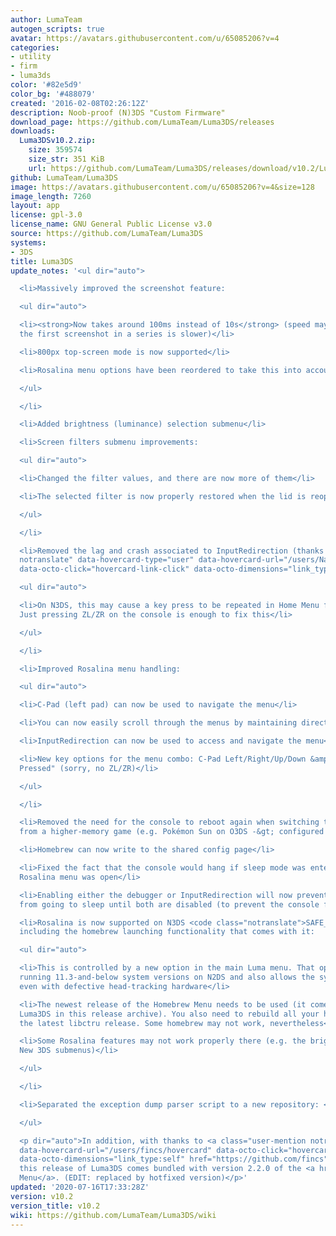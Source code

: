```yaml
---
author: LumaTeam
autogen_scripts: true
avatar: https://avatars.githubusercontent.com/u/65085206?v=4
categories:
- utility
- firm
- luma3ds
color: '#82e5d9'
color_bg: '#488079'
created: '2016-02-08T02:26:12Z'
description: Noob-proof (N)3DS "Custom Firmware"
download_page: https://github.com/LumaTeam/Luma3DS/releases
downloads:
  Luma3DSv10.2.zip:
    size: 359574
    size_str: 351 KiB
    url: https://github.com/LumaTeam/Luma3DS/releases/download/v10.2/Luma3DSv10.2.zip
github: LumaTeam/Luma3DS
image: https://avatars.githubusercontent.com/u/65085206?v=4&size=128
image_length: 7260
layout: app
license: gpl-3.0
license_name: GNU General Public License v3.0
source: https://github.com/LumaTeam/Luma3DS
systems:
- 3DS
title: Luma3DS
update_notes: '<ul dir="auto">

  <li>Massively improved the screenshot feature:

  <ul dir="auto">

  <li><strong>Now takes around 100ms instead of 10s</strong> (speed may vary, and
  the first screenshot in a series is slower)</li>

  <li>800px top-screen mode is now supported</li>

  <li>Rosalina menu options have been reordered to take this into account</li>

  </ul>

  </li>

  <li>Added brightness (luminance) selection submenu</li>

  <li>Screen filters submenu improvements:

  <ul dir="auto">

  <li>Changed the filter values, and there are now more of them</li>

  <li>The selected filter is now properly restored when the lid is reopened</li>

  </ul>

  </li>

  <li>Removed the lag and crash associated to InputRedirection (thanks <a class="user-mention
  notranslate" data-hovercard-type="user" data-hovercard-url="/users/Nanquitas/hovercard"
  data-octo-click="hovercard-link-click" data-octo-dimensions="link_type:self" href="https://github.com/Nanquitas">@Nanquitas</a>)

  <ul dir="auto">

  <li>On N3DS, this may cause a key press to be repeated in Home Menu for no reason.
  Just pressing ZL/ZR on the console is enough to fix this</li>

  </ul>

  </li>

  <li>Improved Rosalina menu handling:

  <ul dir="auto">

  <li>C-Pad (left pad) can now be used to navigate the menu</li>

  <li>You can now easily scroll through the menus by maintaining directional keys</li>

  <li>InputRedirection can now be used to access and navigate the menu</li>

  <li>New key options for the menu combo: C-Pad Left/Right/Up/Down &amp; "Touch Screen
  Pressed" (sorry, no ZL/ZR)</li>

  </ul>

  </li>

  <li>Removed the need for the console to reboot again when switching to homebrew
  from a higher-memory game (e.g. Pokémon Sun on O3DS -&gt; configured homebrew title)</li>

  <li>Homebrew can now write to the shared config page</li>

  <li>Fixed the fact that the console would hang if sleep mode was entered when the
  Rosalina menu was open</li>

  <li>Enabling either the debugger or InputRedirection will now prevent the console
  from going to sleep until both are disabled (to prevent the console from hanging)</li>

  <li>Rosalina is now supported on N3DS <code class="notranslate">SAFE_FIRM</code>,
  including the homebrew launching functionality that comes with it:

  <ul dir="auto">

  <li>This is controlled by a new option in the main Luma menu. That option also enables
  running 11.3-and-below system versions on N2DS and also allows the system to run
  even with defective head-tracking hardware</li>

  <li>The newest release of the Homebrew Menu needs to be used (it comes bundled with
  Luma3DS in this release archive). You also need to rebuild all your homebrew with
  the latest libctru release. Some homebrew may not work, nevertheless</li>

  <li>Some Rosalina features may not work properly there (e.g. the brightness and
  New 3DS submenus)</li>

  </ul>

  </li>

  <li>Separated the exception dump parser script to a new repository: <a href="https://github.com/LumaTeam/luma3ds_exception_dump_parser">https://github.com/LumaTeam/luma3ds_exception_dump_parser</a></li>

  </ul>

  <p dir="auto">In addition, with thanks to <a class="user-mention notranslate" data-hovercard-type="user"
  data-hovercard-url="/users/fincs/hovercard" data-octo-click="hovercard-link-click"
  data-octo-dimensions="link_type:self" href="https://github.com/fincs">@fincs</a>,
  this release of Luma3DS comes bundled with version 2.2.0 of the <a href="https://github.com/fincs/new-hbmenu">Homebrew
  Menu</a>. (EDIT: replaced by hotfixed version)</p>'
updated: '2020-07-16T17:33:28Z'
version: v10.2
version_title: v10.2
wiki: https://github.com/LumaTeam/Luma3DS/wiki
---
```

